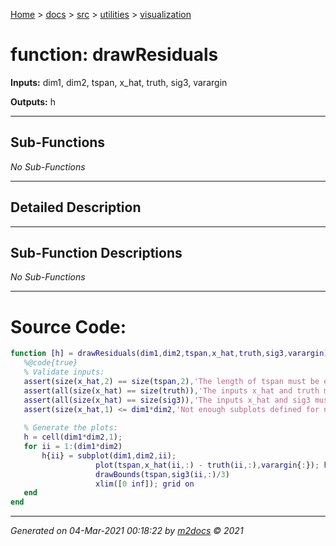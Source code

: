 [Home](../../../index.md) > [docs](../../../docs_index.md) > [src](../../src_index.md) > [utilities](../utilities_index.md) > [visualization](visualization_index.md)  


# function: drawResiduals



**Inputs:** dim1, dim2, tspan, x_hat, truth, sig3, varargin

**Outputs:** h

 ***

## Sub-Functions

*No Sub-Functions*

 ***

## Detailed Description



 ***

## Sub-Function Descriptions

*No Sub-Functions*

 
 *** 

# Source Code:

 ```matlab 
 function [h] = drawResiduals(dim1,dim2,tspan,x_hat,truth,sig3,varargin)
    %@code{true}
    % Validate inputs:
    assert(size(x_hat,2) == size(tspan,2),'The length of tspan must be equal to length of x_hat')
    assert(all(size(x_hat) == size(truth)),'The inputs x_hat and truth must be the same size')
    assert(all(size(x_hat) == size(sig3)),'The inputs x_hat and sig3 must be the same size')
    assert(size(x_hat,1) <= dim1*dim2,'Not enough subplots defined for number of states given')
    
    % Generate the plots:
    h = cell(dim1*dim2,1);
    for ii = 1:(dim1*dim2)
        h{ii} = subplot(dim1,dim2,ii);
                    plot(tspan,x_hat(ii,:) - truth(ii,:),varargin{:}); hold on
                    drawBounds(tspan,sig3(ii,:)/3)
                    xlim([0 inf]); grid on
    end
end 
``` 
 
***

*Generated on 04-Mar-2021 00:18:22 by [m2docs](https://github.com/crgnam-research/m2docs) © 2021*
